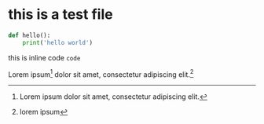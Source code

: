 # this is a test file

```python
def hello():
    print('hello world')
```

this is inline code `code`

Lorem ipsum[^1] dolor sit amet, consectetur adipiscing elit.[^2]

[^1]: Lorem ipsum dolor sit amet, consectetur adipiscing elit.
[^2]: lorem ipsum
